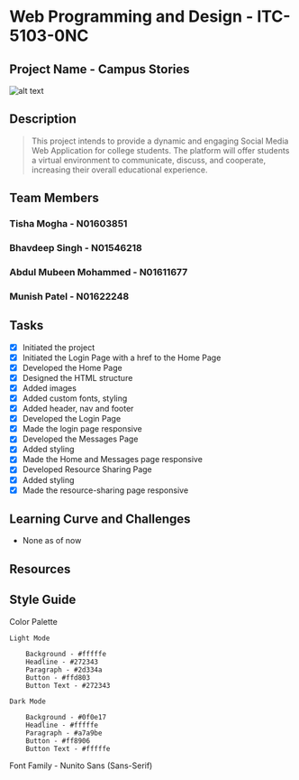# Web Programming and Design - ITC-5103-0NC

## Project Name - Campus Stories
![alt text](https://github.com/abdulmubeen/campus-stories/blob/main/assets/imgs/logo.png "Campus_Stories_Logo")

## Description
>This project intends to provide a dynamic and engaging Social Media Web Application for college students.
>The platform will offer students a virtual environment to communicate, discuss, and cooperate, increasing their overall educational experience.

## Team Members
### Tisha Mogha - N01603851
### Bhavdeep Singh - N01546218
### Abdul Mubeen Mohammed - N01611677
### Munish Patel - N01622248

## Tasks

- [x] Initiated the project
- [x] Initiated the Login Page with a href to the Home Page
- [x] Developed the Home Page
- [x] Designed the HTML structure
- [x] Added images
- [x] Added custom fonts, styling
- [x] Added header, nav and footer
- [x] Developed the Login Page
- [x] Made the login page responsive
- [x] Developed the Messages Page
- [x] Added styling
- [x] Made the Home and Messages page responsive
- [x] Developed Resource Sharing Page
- [x] Added styling
- [x] Made the resource-sharing page responsive

## Learning Curve and Challenges

- None as of now

## Resources

## Style Guide

Color Palette

    Light Mode

    	Background - #fffffe
    	Headline - #272343
    	Paragraph - #2d334a
    	Button - #ffd803
    	Button Text - #272343

    Dark Mode

    	Background - #0f0e17
    	Headline - #fffffe
    	Paragraph - #a7a9be
    	Button - #ff8906
    	Button Text - #fffffe

Font Family - Nunito Sans (Sans-Serif)
